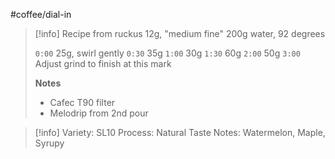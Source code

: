 #coffee/dial-in 


> [!info] Recipe from ruckus
> 12g, "medium fine"
> 200g water, 92 degrees
> 
> `0:00` 25g, swirl gently
> `0:30` 35g
> `1:00` 30g
> `1:30` 60g
> `2:00` 50g
> `3:00` Adjust grind to finish at this mark
> 
> **Notes**
> - Cafec T90 filter
> - Melodrip from 2nd pour
> 

> [!info] 
> Variety: SL10
> Process: Natural
> Taste Notes: Watermelon, Maple, Syrupy
> 
